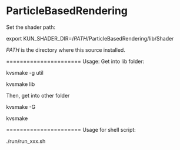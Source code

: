 ParticleBasedRendering
======================
Set the shader path:

export KUN_SHADER_DIR=/*PATH*/ParticleBasedRendering/lib/Shader

*PATH* is the directory where this source installed.

======================
Usage: 
Get into lib folder:

kvsmake -g util

kvsmake lib



Then, get into other folder

kvsmake -G

kvsmake

======================
Usage for shell script:

./run/run_xxx.sh